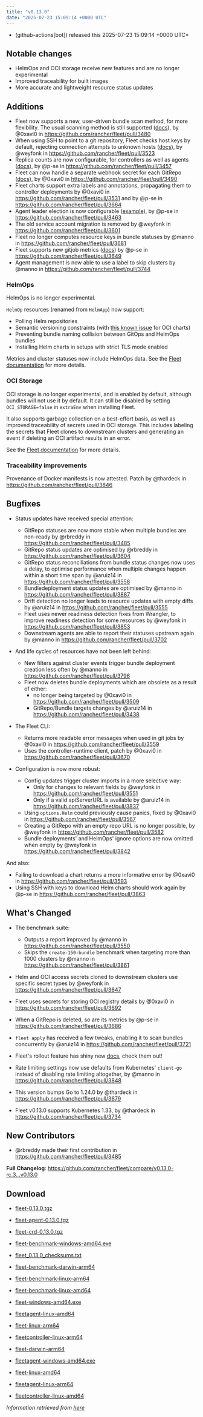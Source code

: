 ```yaml
---
title: "v0.13.0"
date: "2025-07-23 15:09:14 +0000 UTC"
---
```



*  (github-actions[bot]) released this 2025-07-23 15:09:14 +0000 UTC*


## Notable changes

* HelmOps and OCI storage receive new features and are no longer experimental
* Improved traceability for built images
* More accurate and lightweight resource status updates

## Additions

* Fleet now supports a new, user-driven bundle scan method, for more flexibility. The usual scanning method is still supported ([docs](https://fleet.rancher.io/gitrepo-content#alternative-scan-explicitly-defined-by-the-user)), by @0xavi0 in https://github.com/rancher/fleet/pull/3480
* When using SSH to point to a git repository, Fleet checks host keys by default, rejecting connection attempts to unknown hosts ([docs](https://fleet.rancher.io/gitrepo-add#known-hosts)), by @weyfonk in https://github.com/rancher/fleet/pull/3523
* Replica counts are now configurable, for controllers as well as agents ([docs](https://fleet.rancher.io/installation#controller-and-agent-replicas)), by @p-se in https://github.com/rancher/fleet/pull/3457
* Fleet can now handle a separate webhook secret for each GitRepo ([docs](https://fleet.rancher.io/webhook#option-2-define-a-secret-for-each-gitrepo)), by @0xavi0 in https://github.com/rancher/fleet/pull/3490
* Fleet charts support extra labels and annotations, propagating them to controller deployments by @0xavi0 in https://github.com/rancher/fleet/pull/3531 and by @p-se in https://github.com/rancher/fleet/pull/3664
* Agent leader election is now configurable ([example](https://github.com/rancher/fleet/blob/main/charts/fleet/values.yaml#L135-L138)), by @p-se in https://github.com/rancher/fleet/pull/3463
* The old service account migration is removed by @weyfonk in https://github.com/rancher/fleet/pull/3601
* Fleet no longer computes resource keys in bundle statuses by @manno in https://github.com/rancher/fleet/pull/3681
* Fleet supports new gitjob metrics ([docs](https://fleet.rancher.io/observability#metrics)) by @p-se in https://github.com/rancher/fleet/pull/3649
* Agent management is now able to use a label to skip clusters by @manno in https://github.com/rancher/fleet/pull/3744

### HelmOps

HelmOps is no longer experimental.

`HelmOp` resources (renamed from `HelmApp`) now support:
* Polling Helm repositories
* Semantic versioning constraints (with [this known issue](https://github.com/rancher/fleet/issues/3862) for OCI charts)
* Preventing bundle naming collision between GitOps and HelmOps bundles
* Installing Helm charts in setups with strict TLS mode enabled

Metrics and cluster statuses now include HelmOps data. See the [Fleet documentation](https://fleet.rancher.io/helm-ops) for more details.

### OCI Storage

OCI storage is no longer experimental, and is enabled by default, although bundles will not use it by default. It can still be disabled by setting `OCI_STORAGE=false` in `extraEnv` when installing Fleet.

It also supports garbage collection on a best-effort basis, as well as improved traceability of secrets used in OCI storage. This includes labeling the secrets that Fleet clones to downstream clusters and generating an event if deleting an OCI artifact results in an error.
    
See the [Fleet documentation](https://fleet.rancher.io/oci-storage) for more details.

### Traceability improvements

Provenance of Docker manifests is now attested. Patch by @thardeck in https://github.com/rancher/fleet/pull/3846

## Bugfixes

* Status updates have received special attention:
    * GitRepo statuses are now more stable when multiple bundles are non-ready by @rbreddy in https://github.com/rancher/fleet/pull/3485
    * GitRepo status updates are optimised by @rbreddy in https://github.com/rancher/fleet/pull/3604
    * GitRepo status reconciliations from bundle status changes now uses a delay, to optimise performance when multiple changes happen within a short time span by @aruiz14 in https://github.com/rancher/fleet/pull/3558
    * Bundledeployment status updates are optimised by @manno in https://github.com/rancher/fleet/pull/3887
    * Drift detection no longer leads to resource updates with empty diffs by @aruiz14 in https://github.com/rancher/fleet/pull/3555
    * Fleet uses newer readiness detection fixes from Wrangler, to improve readiness detection for some resources by @weyfonk in https://github.com/rancher/fleet/pull/3853
    * Downstream agents are able to report their statuses upstream again by @manno in https://github.com/rancher/fleet/pull/3702

* And life cycles of resources have not been left behind:
    * New filters against cluster events trigger bundle deployment creation less often by @manno in https://github.com/rancher/fleet/pull/3796
    * Fleet now deletes bundle deployments which are obsolete as a result of either:
        * no longer being targeted by @0xavi0 in https://github.com/rancher/fleet/pull/3509
        * GitRepo/Bundle targets changes by @aruiz14 in https://github.com/rancher/fleet/pull/3438

* The Fleet CLI:
    * Returns more readable error messages when used in git jobs by @0xavi0 in https://github.com/rancher/fleet/pull/3559
    * Uses the controller-runtime client, patch by @0xavi0 in https://github.com/rancher/fleet/pull/3670

* Configuration is now more robust:
    * Config updates trigger cluster imports in a more selective way:
        * Only for changes to relevant fields by @weyfonk in https://github.com/rancher/fleet/pull/3551
        * Only if a valid apiServerURL is available by @aruiz14 in https://github.com/rancher/fleet/pull/3837
    * Using `options.Helm` could previously cause panics, fixed by @0xavi0 in https://github.com/rancher/fleet/pull/3567
    * Creating a GitRepo with an empty repo URL is no longer possible, by @weyfonk in https://github.com/rancher/fleet/pull/3582
    * Bundle deployments' and HelmOps' ignore options are now omitted when empty by @weyfonk in https://github.com/rancher/fleet/pull/3842

And also:
* Failing to download a chart returns a more informative error by @0xavi0 in https://github.com/rancher/fleet/pull/3593
* Using SSH with keys to download Helm charts should work again by @p-se in https://github.com/rancher/fleet/pull/3863


## What's Changed
* The benchmark suite:
    * Outputs a report improved by @manno in https://github.com/rancher/fleet/pull/3550
    * Skips the `create-150-bundle` benchmark when targeting more than 1000 clusters by @manno in https://github.com/rancher/fleet/pull/3861

* Helm and OCI access secrets cloned to downstream clusters use specific secret types by @weyfonk in https://github.com/rancher/fleet/pull/3647
* Fleet uses secrets for storing OCI registry details by @0xavi0 in https://github.com/rancher/fleet/pull/3692

* When a GitRepo is deleted, so are its metrics by @p-se in https://github.com/rancher/fleet/pull/3686

* `fleet apply` has received a few tweaks, enabling it to scan bundles concurrently by @aruiz14 in https://github.com/rancher/fleet/pull/3721

* Fleet's rollout feature has shiny new [docs](https://fleet.rancher.io/rollout), check them out!

* Rate limiting settings now use defaults from Kubernetes' `client-go` instead of disabling rate limiting altogether, by @manno in https://github.com/rancher/fleet/pull/3848
* This version bumps Go to 1.24.0 by @thardeck in https://github.com/rancher/fleet/pull/3679
* Fleet v0.13.0 supports Kubernetes 1.33, by @thardeck in https://github.com/rancher/fleet/pull/3734


## New Contributors

* @rbreddy made their first contribution in https://github.com/rancher/fleet/pull/3485

**Full Changelog**: https://github.com/rancher/fleet/compare/v0.13.0-rc.3...v0.13.0




## Download

* [fleet-0.13.0.tgz](https://github.com/rancher/fleet/releases/download/v0.13.0/fleet-0.13.0.tgz)

* [fleet-agent-0.13.0.tgz](https://github.com/rancher/fleet/releases/download/v0.13.0/fleet-agent-0.13.0.tgz)

* [fleet-crd-0.13.0.tgz](https://github.com/rancher/fleet/releases/download/v0.13.0/fleet-crd-0.13.0.tgz)

* [fleet-benchmark-windows-amd64.exe](https://github.com/rancher/fleet/releases/download/v0.13.0/fleet-benchmark-windows-amd64.exe)

* [fleet_0.13.0_checksums.txt](https://github.com/rancher/fleet/releases/download/v0.13.0/fleet_0.13.0_checksums.txt)

* [fleet-benchmark-darwin-arm64](https://github.com/rancher/fleet/releases/download/v0.13.0/fleet-benchmark-darwin-arm64)

* [fleet-benchmark-linux-arm64](https://github.com/rancher/fleet/releases/download/v0.13.0/fleet-benchmark-linux-arm64)

* [fleet-benchmark-linux-amd64](https://github.com/rancher/fleet/releases/download/v0.13.0/fleet-benchmark-linux-amd64)

* [fleet-windows-amd64.exe](https://github.com/rancher/fleet/releases/download/v0.13.0/fleet-windows-amd64.exe)

* [fleetagent-linux-amd64](https://github.com/rancher/fleet/releases/download/v0.13.0/fleetagent-linux-amd64)

* [fleet-linux-arm64](https://github.com/rancher/fleet/releases/download/v0.13.0/fleet-linux-arm64)

* [fleetcontroller-linux-arm64](https://github.com/rancher/fleet/releases/download/v0.13.0/fleetcontroller-linux-arm64)

* [fleet-darwin-arm64](https://github.com/rancher/fleet/releases/download/v0.13.0/fleet-darwin-arm64)

* [fleetagent-windows-amd64.exe](https://github.com/rancher/fleet/releases/download/v0.13.0/fleetagent-windows-amd64.exe)

* [fleet-linux-amd64](https://github.com/rancher/fleet/releases/download/v0.13.0/fleet-linux-amd64)

* [fleetagent-linux-arm64](https://github.com/rancher/fleet/releases/download/v0.13.0/fleetagent-linux-arm64)

* [fleetcontroller-linux-amd64](https://github.com/rancher/fleet/releases/download/v0.13.0/fleetcontroller-linux-amd64)



*Information retrieved from [here](https://github.com/rancher/fleet/releases/tag/v0.13.0)*

